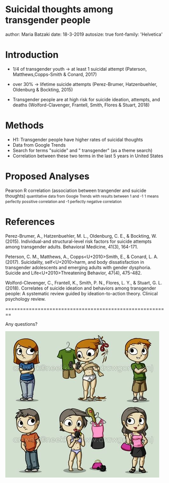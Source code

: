 Suicidal thoughts among transgender people
========================================================
author: Maria Batzaki
date: 18-3-2019
autosize: true
font-family: 'Helvetica'



Introduction
========================================================


- 1/4 of transgender youth -> at least 1 suicidal attempt (Paterson, Matthews,Copps-Smith & Conard, 2017)

- over 30% -> lifetime suicide attempts (Perez-Brumer, Hatzenbuehler, Oldenburg & Bockting, 2015)

- Transgender people are at high risk for suicide ideation, attempts, and deaths (Wolford-Clavenger, Frantell, Smith, Flores & Stuart, 2018) 



Methods
========================================================
- H1: Transgender people have higher rates of suicidal thoughts
- Data from Google Trends
- Search for terms "suicide" and " transgender" (as a theme search)
- Correlation between these two terms in the last 5 years in United States


Proposed Analyses
========================================================
Pearson R correlation (association between trangender and suicide thoughts)
<small> quantitative data from Google Trends with results between 1 and -1</small>
<small> 1 means perfectly possitive correlation and -1 perfectly negative correlation</small>


References 
========================================================

 Perez-Brumer, A., Hatzenbuehler, M. L., Oldenburg, C. E., & Bockting, W. (2015). Individual-and structural-level risk factors for suicide attempts among transgender adults. Behavioral Medicine, 41(3), 164-171.
 
 Peterson, C. M., Matthews, A., Copps<U+2010>Smith, E., & Conard, L. A. (2017).   Suicidality, self<U+2010>harm, and body dissatisfaction in transgender adolescents and emerging adults with gender dysphoria. Suicide and Life<U+2010>Threatening Behavior, 47(4), 475-482.
 
 Wolford-Clevenger, C., Frantell, K., Smith, P. N., Flores, L. Y., & Stuart, G. L. (2018). Correlates of suicide ideation and behaviors among transgender people: A systematic review guided by ideation-to-action theory. Clinical psychology review.


========================================================

Any questions?

![image of trangender](36a3927a84cf63ee8a75530b0e453ae4.png)
